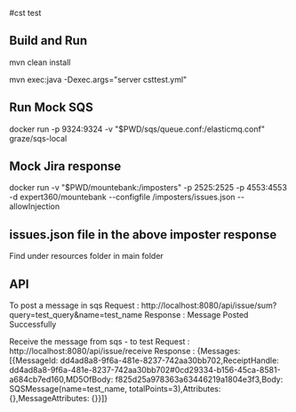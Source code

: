 #cst test

## Build and Run
mvn clean install

mvn exec:java -Dexec.args="server csttest.yml"

## Run Mock SQS
docker run -p 9324:9324 -v "$PWD/sqs/queue.conf:/elasticmq.conf" graze/sqs-local

## Mock Jira response
docker run -v "$PWD/mountebank:/imposters" -p 2525:2525 -p 4553:4553 -d expert360/mountebank --configfile /imposters/issues.json --allowInjection

## issues.json file in the above imposter response
Find under resources folder in main folder


## API
To post a message in sqs
Request : http://localhost:8080/api/issue/sum?query=test_query&name=test_name
Response : Message Posted Successfully


Receive the message from sqs - to test
Request : http://localhost:8080/api/issue/receive
Response : {Messages: [{MessageId: dd4ad8a8-9f6a-481e-8237-742aa30bb702,ReceiptHandle: dd4ad8a8-9f6a-481e-8237-742aa30bb702#0cd29334-b156-45ca-8581-a684cb7ed160,MD5OfBody: f825d25a978363a63446219a1804e3f3,Body: SQSMessage(name=test_name, totalPoints=3),Attributes: {},MessageAttributes: {}}]}
